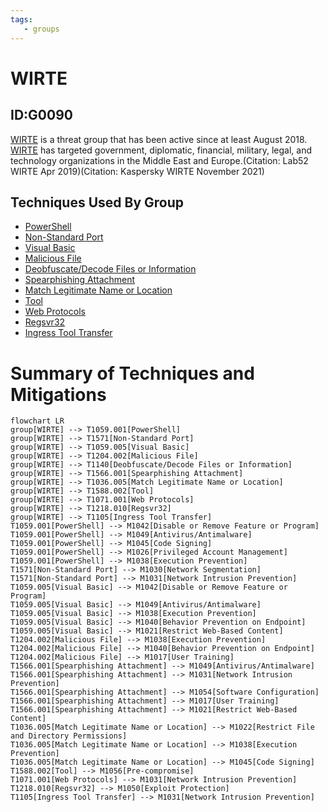 ```yaml
---
tags:
   - groups
---
```

# WIRTE
## ID:G0090
[WIRTE](groups/G0090) is a threat group that has been active since at least August 2018. [WIRTE](groups/G0090) has targeted government, diplomatic, financial, military, legal, and technology organizations in the Middle East and Europe.(Citation: Lab52 WIRTE Apr 2019)(Citation: Kaspersky WIRTE November 2021)
## Techniques Used By Group
* [PowerShell](techniques/T1059/001)
* [Non-Standard Port](techniques/T1571)
* [Visual Basic](techniques/T1059/005)
* [Malicious File](techniques/T1204/002)
* [Deobfuscate/Decode Files or Information](techniques/T1140)
* [Spearphishing Attachment](techniques/T1566/001)
* [Match Legitimate Name or Location](techniques/T1036/005)
* [Tool](techniques/T1588/002)
* [Web Protocols](techniques/T1071/001)
* [Regsvr32](techniques/T1218/010)
* [Ingress Tool Transfer](techniques/T1105)

# Summary of Techniques and Mitigations
```mermaid
flowchart LR
group[WIRTE] --> T1059.001[PowerShell]
group[WIRTE] --> T1571[Non-Standard Port]
group[WIRTE] --> T1059.005[Visual Basic]
group[WIRTE] --> T1204.002[Malicious File]
group[WIRTE] --> T1140[Deobfuscate/Decode Files or Information]
group[WIRTE] --> T1566.001[Spearphishing Attachment]
group[WIRTE] --> T1036.005[Match Legitimate Name or Location]
group[WIRTE] --> T1588.002[Tool]
group[WIRTE] --> T1071.001[Web Protocols]
group[WIRTE] --> T1218.010[Regsvr32]
group[WIRTE] --> T1105[Ingress Tool Transfer]
T1059.001[PowerShell] --> M1042[Disable or Remove Feature or Program]
T1059.001[PowerShell] --> M1049[Antivirus/Antimalware]
T1059.001[PowerShell] --> M1045[Code Signing]
T1059.001[PowerShell] --> M1026[Privileged Account Management]
T1059.001[PowerShell] --> M1038[Execution Prevention]
T1571[Non-Standard Port] --> M1030[Network Segmentation]
T1571[Non-Standard Port] --> M1031[Network Intrusion Prevention]
T1059.005[Visual Basic] --> M1042[Disable or Remove Feature or Program]
T1059.005[Visual Basic] --> M1049[Antivirus/Antimalware]
T1059.005[Visual Basic] --> M1038[Execution Prevention]
T1059.005[Visual Basic] --> M1040[Behavior Prevention on Endpoint]
T1059.005[Visual Basic] --> M1021[Restrict Web-Based Content]
T1204.002[Malicious File] --> M1038[Execution Prevention]
T1204.002[Malicious File] --> M1040[Behavior Prevention on Endpoint]
T1204.002[Malicious File] --> M1017[User Training]
T1566.001[Spearphishing Attachment] --> M1049[Antivirus/Antimalware]
T1566.001[Spearphishing Attachment] --> M1031[Network Intrusion Prevention]
T1566.001[Spearphishing Attachment] --> M1054[Software Configuration]
T1566.001[Spearphishing Attachment] --> M1017[User Training]
T1566.001[Spearphishing Attachment] --> M1021[Restrict Web-Based Content]
T1036.005[Match Legitimate Name or Location] --> M1022[Restrict File and Directory Permissions]
T1036.005[Match Legitimate Name or Location] --> M1038[Execution Prevention]
T1036.005[Match Legitimate Name or Location] --> M1045[Code Signing]
T1588.002[Tool] --> M1056[Pre-compromise]
T1071.001[Web Protocols] --> M1031[Network Intrusion Prevention]
T1218.010[Regsvr32] --> M1050[Exploit Protection]
T1105[Ingress Tool Transfer] --> M1031[Network Intrusion Prevention]
```